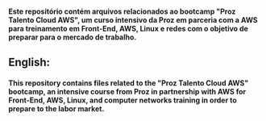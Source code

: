 #### Este repositório contém arquivos relacionados ao bootcamp "Proz Talento Cloud AWS", um curso intensivo da Proz em parceria com a AWS para treinamento em Front-End, AWS, Linux e redes com o objetivo de preparar para o mercado de trabalho.

## English:
#### This repository contains files related to the "Proz Talento Cloud AWS" bootcamp, an intensive course from Proz in partnership with AWS for Front-End, AWS, Linux, and computer networks training in order to prepare to the labor market.
